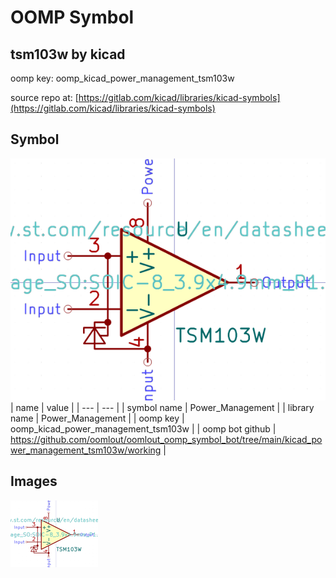 # OOMP Symbol  
## tsm103w  by kicad  
  
oomp key: oomp_kicad_power_management_tsm103w  
  
source repo at: [https://gitlab.com/kicad/libraries/kicad-symbols](https://gitlab.com/kicad/libraries/kicad-symbols)  
## Symbol  
  
[![working.png](working_600.png)](working.png)  
| name | value | 
| --- | --- | 
| symbol name | Power_Management | 
| library name | Power_Management | 
| oomp key | oomp_kicad_power_management_tsm103w | 
| oomp bot github | https://github.com/oomlout/oomlout_oomp_symbol_bot/tree/main/kicad_power_management_tsm103w/working | 
## Images  
  
[![working.png](working_140.png)](working.png)  
